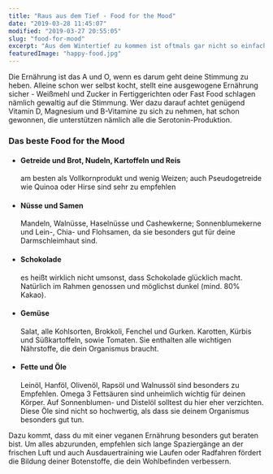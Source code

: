 ```yaml
---
title: "Raus aus dem Tief - Food for the Mood"
date: "2019-03-28 11:45:07"
modified: "2019-03-27 20:55:05"
slug: "food-for-mood"
excerpt: "Aus dem Wintertief zu kommen ist oftmals gar nicht so einfach und der Sonnenschein alleine reicht nicht aus. Die Stimmung bleibt trüb, doch du kannst Einige Maßnahmen dagegen ergreifen. "
featuredImage: "happy-food.jpg"
---
```


Die Ernährung ist das A und O, wenn es darum geht deine Stimmung zu heben. Alleine schon wer selbst kocht, stellt eine ausgewogene Ernährung sicher - Weißmehl und Zucker in Fertiggerichten oder Fast Food schlagen nämlich gewaltig auf die Stimmung. Wer dazu darauf achtet genügend Vitamin D, Magnesium und B-Vitamine zu sich zu nehmen, hat schon gewonnen, die unterstützen nämlich alle die Serotonin-Produktion.

### Das beste Food for the Mood

*   #### Getreide und Brot, Nudeln, Kartoffeln und Reis
    
    am besten als Vollkornprodukt und wenig Weizen; auch Pseudogetreide wie Quinoa oder Hirse sind sehr zu empfehlen
*   #### Nüsse und Samen
    
    Mandeln, Walnüsse, Haselnüsse und Cashewkerne; Sonnenblumekerne und Lein-, Chia- und Flohsamen, da sie besonders gut für deine Darmschleimhaut sind.
*   #### Schokolade
    
    es heißt wirklich nicht umsonst, dass Schokolade glücklich macht. Natürlich im Rahmen genossen und möglichst dunkel (mind. 80% Kakao).
*   #### Gemüse
    
    Salat, alle Kohlsorten, Brokkoli, Fenchel und Gurken. Karotten, Kürbis und Süßkartoffeln, sowie Tomaten. Sie enthalten alle wichtigen Nährstoffe, die dein Organismus braucht.
*   #### Fette und Öle
    
    Leinöl, Hanföl, Olivenöl, Rapsöl und Walnussöl sind besonders zu Empfehlen. Omega 3 Fettsäuren sind unheimlich wichtig für deinen Körper. Auf Sonnenblumen- und Distelöl solltest du hier eher verzichten. Diese Öle sind nicht so hochwertig, als dass sie deinem Organismus besonders gut tun.

Dazu kommt, dass du mit einer veganen Ernährung besonders gut beraten bist. Um alles abzurunden, empfehlen sich lange Spaziergänge an der frischen Luft und auch Ausdauertraining wie Laufen oder Radfahren fördert die Bildung deiner Botenstoffe, die dein Wohlbefinden verbessern.
